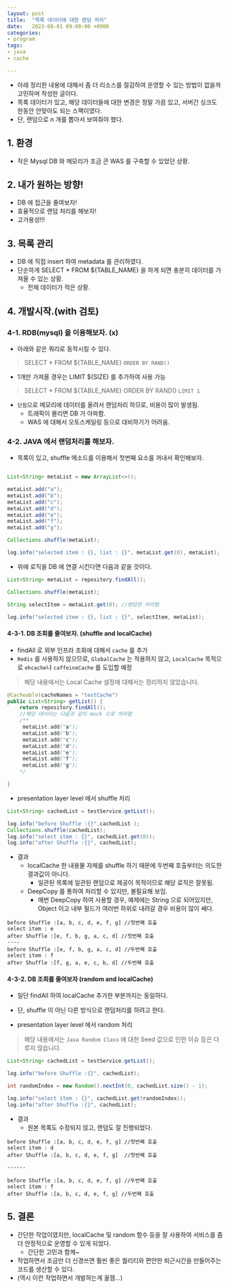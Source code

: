 ```yaml
---
layout: post
title:  "목록 데이터에 대한 랜덤 처리"
date:   2023-08-01 09:00:00 +0900
categories:
- program
tags:
- java
- cache

---
```


- 아래 정리한 내용에 대해서 좀 더 리소스를 절감하여 운영할 수 있는 방법이 없을까 고민하며 작성한 글이다.
- 목록 데이터가 있고, 해당 데이터들에 대한 변경은 정말 가끔 있고, 서버간 싱크도 한동안 안맞아도 되는 스팩이였다.
- 단, 랜덤으로 n 개를 뽑아서 보여줘야 했다.

## 1. 환경
- 작은 Mysql DB 와 메모리가 조금 큰 WAS 를 구축할 수 있었던 상황.

## 2. 내가 원하는 방향!
- DB 에 접근을 줄여보자!
- 효율적으로 랜덤 처리를 해보자!
- 고가용성!!!

## 3. 목록 관리
- DB 에 직접 insert 하여 metadata 를 관리하였다.
- 단순하게 SELECT * FROM ${TABLE_NAME} 을 하게 되면 충분히 데이터를 가져올 수 있는 상황.
  - 전체 데이터가 적은 상황.

## 4. 개발시작.(with 검토)
### 4-1. RDB(mysql) 을 이용해보자. (x)
- 아래와 같은 쿼리로 동작시킬 수 있다.

> SELECT * FROM ${TABLE_NAME} `ORDER BY RAND()`

- 1개만 가져올 경우는 LIMIT ${SIZE} 를 추가하여 사용 가능

> SELECT * FROM ${TABLE_NAME} ORDER BY RAND() `LIMIT 1` 

- `단점`으로 메모리에 데이터를 올려서 랜덤처리 하므로, 비용이 많이 발생됨.
  - 트래픽이 몰리면 DB 가 아파함.
  - WAS 에 대해서 오토스케일링 등으로 대비하기가 어려움. 

### 4-2. JAVA 에서 랜덤처리를 해보자.
- 목록이 있고, shuffle 메소드를 이용해서 첫번째 요소를 꺼내서 확인해보자.

```java

List<String> metaList = new ArrayList<>();

metaList.add("a");
metaList.add("b");
metaList.add("c");
metaList.add("d");
metaList.add("e");
metaList.add("f");
metaList.add("g");

Collections.shuffle(metaList);

log.info("selected item : {}, list : {}", metaList.get(0), metaList);

```

- 위에 로직을 DB 에 연결 시킨다면 다음과 같을 것이다.

```java
List<String> metaList = repository.findAll();

Collections.shuffle(metaList);

String selectItem = metaList.get(0); //랜덤한 아이템

log.info("selected item : {}, list : {}", selectItem, metaList);
```

#### 4-3-1. DB 조회를 줄여보자. (shuffle and localCache)
- findAll 로 외부 인프라 조회에 대해서 `cache` 를 추가
- `Redis` 를 사용하지 않으므로, `GlobalCache` 는 적용하지 않고, `LocalCache` 목적으로 `ehcache`나 `caffeineCache` 를 도입할 예정

> 해당 내용에서는 Local Cache 설정에 대해서는 정리하지 않았습니다.

```java
@Cacheable(cacheNames = "testCache")
public List<String> getList() {
    return repository.findAll();
    //해당 데이터는 다음과 같이 mock 으로 처리함
    /**
     metaList.add("a");
     metaList.add("b");
     metaList.add("c");
     metaList.add("d");
     metaList.add("e");
     metaList.add("f");
     metaList.add("g");
    */    

}
```

- presentation layer level 에서 shuffle 처리

```java
List<String> cachedList = testService.getList();

log.info("before Shuffle :{}",cachedList );
Collections.shuffle(cachedList);
log.info("select item : {}", cachedList.get(0));
log.info("after Shuffle :{}", cachedList);
```

- 결과
  - localCache 한 내용물 자체를 shuffle 하기 때문에 두번째 호출부터는 의도한 결과값이 아니다.
    - 일관된 목록에 일관된 랜덤으로 제공이 목적이므로 해당 로직은 잘못됨.
  - DeepCopy 를 통하여 처리할 수 있지만, 불필요해 보임.
    - 매번 DeepCopy 하여 사용할 경우, 예제에는 String 으로 되어있지만, Object 이고 내부 필드가 여러번 하위로 내려갈 경우 비용이 많이 쌔다.

```
before Shuffle :[a, b, c, d, e, f, g] //첫번째 호출
select item : e
after Shuffle :[e, f, b, g, a, c, d] //첫번째 호출
----
before Shuffle :[e, f, b, g, a, c, d] //두번째 호출
select item : f
after Shuffle :[f, g, a, e, c, b, d] //두번째 호출
```

#### 4-3-2. DB 조회를 줄여보자 (random and localCache)
- 일단 findAll 하여 localCache 추가한 부분까지는 동일하다.
- 단, shuffle 이 아닌 다른 방식으로 랜덤처리를 하려고 한다.

- presentation layer level 에서 random 처리

> 해당 내용에서는 `Java Random Class` 에 대한 Seed 값으로 인한 이슈 등은 다루지 않습니다.

```java
List<String> cachedList = testService.getList();

log.info("before Shuffle :{}", cachedList);

int randomIndex = new Random().nextInt(0, cachedList.size() - 1);

log.info("select item : {}", cachedList.get(randomIndex));
log.info("after Shuffle :{}", cachedList);
```

- 결과
  - 원본 목록도 수정되지 않고, 랜덤도 잘 진행되었다. 

```
before Shuffle :[a, b, c, d, e, f, g] //첫번째 호출
select item : d
after Shuffle :[a, b, c, d, e, f, g]  //첫번째 호출

------

before Shuffle :[a, b, c, d, e, f, g] //두번째 호출
select item : f
after Shuffle :[a, b, c, d, e, f, g] //두번째 호출
```

## 5. 결론
- 간단한 작업이였지만, localCache 및 random 함수 등을 잘 사용하여 서비스를 좀 더 안정적으로 운영할 수 있게 되었다.
  - 간단한 고민과 함께~
- 작업하면서 조금만 더 신경쓰면 훨씬 좋은 퀄리티와 편안한 퇴근시간을 만들어주는 코드를 생산할 수 있다.
- (역시 이런 작업하면서 개발하는게 꿀잼...)